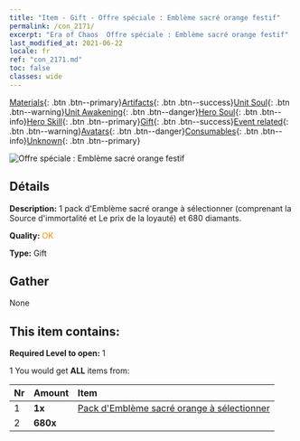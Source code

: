 ```yaml
---
title: "Item - Gift - Offre spéciale : Emblème sacré orange festif"
permalink: /con_2171/
excerpt: "Era of Chaos  Offre spéciale : Emblème sacré orange festif"
last_modified_at: 2021-06-22
locale: fr
ref: "con_2171.md"
toc: false
classes: wide
---
```

 [Materials](/ItemsFR/){: .btn .btn--primary}[Artifacts](/ItemsFR/Artifacts/){: .btn .btn--success}[Unit Soul](/ItemsFR/UnitSoul/){: .btn .btn--warning}[Unit Awakening](/ItemsFR/UnitAwakening/){: .btn .btn--danger}[Hero Soul](/ItemsFR/HeroSoul/){: .btn .btn--info}[Hero Skill](/ItemsFR/HeroSkill/){: .btn .btn--primary}[Gift](/ItemsFR/Gift/){: .btn .btn--success}[Event related](/ItemsFR/Events/){: .btn .btn--warning}[Avatars](/ItemsFR/Avatars/){: .btn .btn--danger}[Consumables](/ItemsFR/Consumables/){: .btn .btn--info}[Unknown](/ItemsFR/Unknown/){: .btn .btn--primary}

 ![Offre spéciale : Emblème sacré orange festif](/images/t/i_907416.png)

## Détails
 **Description:** 1 pack d'Emblème sacré orange à sélectionner (comprenant la Source d'immortalité et Le prix de la loyauté) et 680 diamants.

 **Quality:** <span style="color: #FF8C00">OK</span>

 **Type:** Gift

## Gather

  None

## This item contains:

 **Required Level to open:** 1

 1 You would get **ALL** items  from:

  | Nr | Amount |     Item    |
  |:---|:-------|:------------|
  | 1 |  **1x** | [Pack d'Emblème sacré orange à sélectionner](/fr/Items/con_2170/) |  | 
  | 2 |  **680x** | <i class="fas fa-gem"/> |  | 
